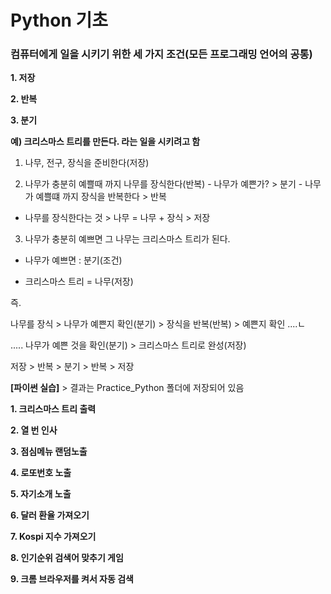 # Python 기초

### **컴퓨터에게 일을 시키기 위한 세 가지 조건(모든 프로그래밍 언어의 공통)**

**1. 저장**

**2. 반복**

**3. 분기**

**예) 크리스마스 트리를 만든다. 라는 일을 시키려고 함**

1. 나무, 전구, 장식을 준비한다(저장)

2. 나무가 충분히 예쁠때 까지 나무를 장식한다(반복)
\- 나무가 예쁜가? > 분기
\- 나무가 예쁠떄 까지 장식을 반복한다 > 반복

- 나무를 장식한다는 것 > 나무 = 나무 + 장식 > 저장

3. 나무가 충분히 예쁘면 그 나무는 크리스마스 트리가 된다.

- 나무가 예쁘면 : 분기(조건)

- 크리스마스 트리 = 나무(저장)

즉.

나무를 장식 > 나무가 예쁜지 확인(분기) > 장식을 반복(반복) > 예쁜지 확인 ....ㄴ

..... 나무가 예쁜 것을 확인(분기) > 크리스마스 트리로 완성(저장)

저장 > 반복 > 분기 > 반복 > 저장



**[파이썬 실습]** > 결과는 Practice_Python 폴더에 저장되어 있음

**1. 크리스마스 트리 출력**

**2. 열 번 인사**

**3. 점심메뉴 랜덤노출**

**4. 로또번호 노출**

**5. 자기소개 노출**

**6. 달러 환율 가져오기**

**7. Kospi 지수 가져오기**

**8. 인기순위 검색어 맞추기 게임**

**9. 크롬 브라우저를 켜서 자동 검색**

